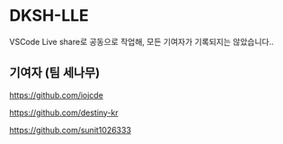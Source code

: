 # DKSH-LLE

VSCode Live share로 공동으로 작업해, 모든 기여자가 기록되지는 않았습니다..

## 기여자 (팀 세나무)

https://github.com/iojcde

https://github.com/destiny-kr

https://github.com/sunit1026333
